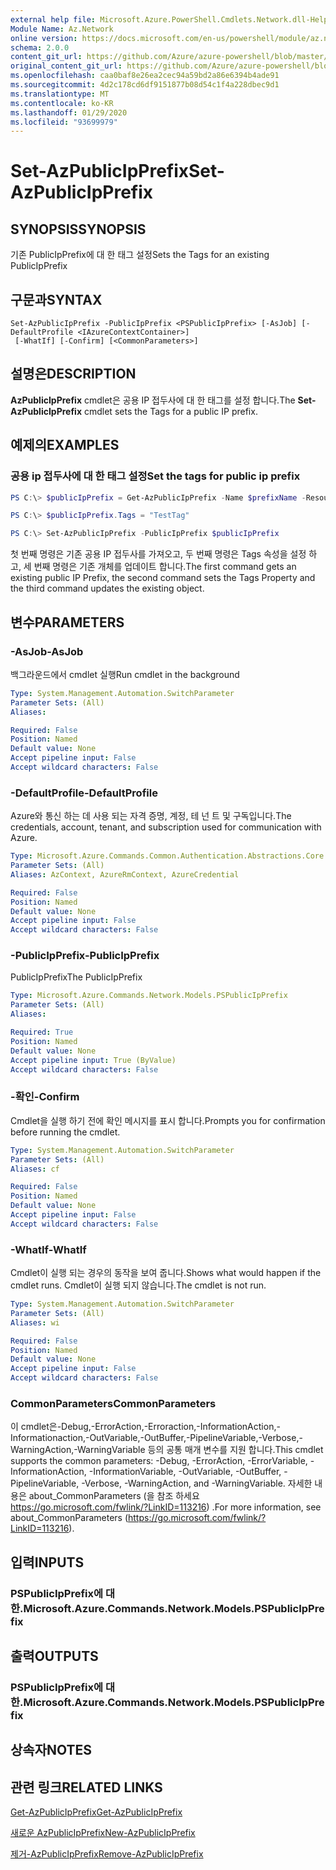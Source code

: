 ```yaml
---
external help file: Microsoft.Azure.PowerShell.Cmdlets.Network.dll-Help.xml
Module Name: Az.Network
online version: https://docs.microsoft.com/en-us/powershell/module/az.network/set-azpublicipprefix
schema: 2.0.0
content_git_url: https://github.com/Azure/azure-powershell/blob/master/src/Network/Network/help/Set-AzPublicIpPrefix.md
original_content_git_url: https://github.com/Azure/azure-powershell/blob/master/src/Network/Network/help/Set-AzPublicIpPrefix.md
ms.openlocfilehash: caa0baf8e26ea2cec94a59bd2a86e6394b4ade91
ms.sourcegitcommit: 4d2c178cd6df9151877b08d54c1f4a228dbec9d1
ms.translationtype: MT
ms.contentlocale: ko-KR
ms.lasthandoff: 01/29/2020
ms.locfileid: "93699979"
---
```

# <span data-ttu-id="4c0c7-101">Set-AzPublicIpPrefix</span><span class="sxs-lookup"><span data-stu-id="4c0c7-101">Set-AzPublicIpPrefix</span></span>

## <span data-ttu-id="4c0c7-102">SYNOPSIS</span><span class="sxs-lookup"><span data-stu-id="4c0c7-102">SYNOPSIS</span></span>
<span data-ttu-id="4c0c7-103">기존 PublicIpPrefix에 대 한 태그 설정</span><span class="sxs-lookup"><span data-stu-id="4c0c7-103">Sets the Tags for an existing PublicIpPrefix</span></span>

## <span data-ttu-id="4c0c7-104">구문과</span><span class="sxs-lookup"><span data-stu-id="4c0c7-104">SYNTAX</span></span>

```
Set-AzPublicIpPrefix -PublicIpPrefix <PSPublicIpPrefix> [-AsJob] [-DefaultProfile <IAzureContextContainer>]
 [-WhatIf] [-Confirm] [<CommonParameters>]
```

## <span data-ttu-id="4c0c7-105">설명은</span><span class="sxs-lookup"><span data-stu-id="4c0c7-105">DESCRIPTION</span></span>
<span data-ttu-id="4c0c7-106">**AzPublicIpPrefix** cmdlet은 공용 IP 접두사에 대 한 태그를 설정 합니다.</span><span class="sxs-lookup"><span data-stu-id="4c0c7-106">The **Set-AzPublicIpPrefix** cmdlet sets the Tags for a public IP prefix.</span></span>

## <span data-ttu-id="4c0c7-107">예제의</span><span class="sxs-lookup"><span data-stu-id="4c0c7-107">EXAMPLES</span></span>

### <span data-ttu-id="4c0c7-108">공용 ip 접두사에 대 한 태그 설정</span><span class="sxs-lookup"><span data-stu-id="4c0c7-108">Set the tags for public ip prefix</span></span>
```powershell
PS C:\> $publicIpPrefix = Get-AzPublicIpPrefix -Name $prefixName -ResourceGroupName $rgName

PS C:\> $publicIpPrefix.Tags = "TestTag"

PS C:\> Set-AzPublicIpPrefix -PublicIpPrefix $publicIpPrefix
```

<span data-ttu-id="4c0c7-109">첫 번째 명령은 기존 공용 IP 접두사를 가져오고, 두 번째 명령은 Tags 속성을 설정 하 고, 세 번째 명령은 기존 개체를 업데이트 합니다.</span><span class="sxs-lookup"><span data-stu-id="4c0c7-109">The first command gets an existing public IP Prefix, the second command sets the Tags Property and the third command updates the existing object.</span></span>

## <span data-ttu-id="4c0c7-110">변수</span><span class="sxs-lookup"><span data-stu-id="4c0c7-110">PARAMETERS</span></span>

### <span data-ttu-id="4c0c7-111">-AsJob</span><span class="sxs-lookup"><span data-stu-id="4c0c7-111">-AsJob</span></span>
<span data-ttu-id="4c0c7-112">백그라운드에서 cmdlet 실행</span><span class="sxs-lookup"><span data-stu-id="4c0c7-112">Run cmdlet in the background</span></span>

```yaml
Type: System.Management.Automation.SwitchParameter
Parameter Sets: (All)
Aliases:

Required: False
Position: Named
Default value: None
Accept pipeline input: False
Accept wildcard characters: False
```

### <span data-ttu-id="4c0c7-113">-DefaultProfile</span><span class="sxs-lookup"><span data-stu-id="4c0c7-113">-DefaultProfile</span></span>
<span data-ttu-id="4c0c7-114">Azure와 통신 하는 데 사용 되는 자격 증명, 계정, 테 넌 트 및 구독입니다.</span><span class="sxs-lookup"><span data-stu-id="4c0c7-114">The credentials, account, tenant, and subscription used for communication with Azure.</span></span>

```yaml
Type: Microsoft.Azure.Commands.Common.Authentication.Abstractions.Core.IAzureContextContainer
Parameter Sets: (All)
Aliases: AzContext, AzureRmContext, AzureCredential

Required: False
Position: Named
Default value: None
Accept pipeline input: False
Accept wildcard characters: False
```

### <span data-ttu-id="4c0c7-115">-PublicIpPrefix</span><span class="sxs-lookup"><span data-stu-id="4c0c7-115">-PublicIpPrefix</span></span>
<span data-ttu-id="4c0c7-116">PublicIpPrefix</span><span class="sxs-lookup"><span data-stu-id="4c0c7-116">The PublicIpPrefix</span></span>

```yaml
Type: Microsoft.Azure.Commands.Network.Models.PSPublicIpPrefix
Parameter Sets: (All)
Aliases:

Required: True
Position: Named
Default value: None
Accept pipeline input: True (ByValue)
Accept wildcard characters: False
```

### <span data-ttu-id="4c0c7-117">-확인</span><span class="sxs-lookup"><span data-stu-id="4c0c7-117">-Confirm</span></span>
<span data-ttu-id="4c0c7-118">Cmdlet을 실행 하기 전에 확인 메시지를 표시 합니다.</span><span class="sxs-lookup"><span data-stu-id="4c0c7-118">Prompts you for confirmation before running the cmdlet.</span></span>

```yaml
Type: System.Management.Automation.SwitchParameter
Parameter Sets: (All)
Aliases: cf

Required: False
Position: Named
Default value: None
Accept pipeline input: False
Accept wildcard characters: False
```

### <span data-ttu-id="4c0c7-119">-WhatIf</span><span class="sxs-lookup"><span data-stu-id="4c0c7-119">-WhatIf</span></span>
<span data-ttu-id="4c0c7-120">Cmdlet이 실행 되는 경우의 동작을 보여 줍니다.</span><span class="sxs-lookup"><span data-stu-id="4c0c7-120">Shows what would happen if the cmdlet runs.</span></span>
<span data-ttu-id="4c0c7-121">Cmdlet이 실행 되지 않습니다.</span><span class="sxs-lookup"><span data-stu-id="4c0c7-121">The cmdlet is not run.</span></span>

```yaml
Type: System.Management.Automation.SwitchParameter
Parameter Sets: (All)
Aliases: wi

Required: False
Position: Named
Default value: None
Accept pipeline input: False
Accept wildcard characters: False
```

### <span data-ttu-id="4c0c7-122">CommonParameters</span><span class="sxs-lookup"><span data-stu-id="4c0c7-122">CommonParameters</span></span>
<span data-ttu-id="4c0c7-123">이 cmdlet은-Debug,-ErrorAction,-Erroraction,-InformationAction,-Informationaction,-OutVariable,-OutBuffer,-PipelineVariable,-Verbose,-WarningAction,-WarningVariable 등의 공통 매개 변수를 지원 합니다.</span><span class="sxs-lookup"><span data-stu-id="4c0c7-123">This cmdlet supports the common parameters: -Debug, -ErrorAction, -ErrorVariable, -InformationAction, -InformationVariable, -OutVariable, -OutBuffer, -PipelineVariable, -Verbose, -WarningAction, and -WarningVariable.</span></span> <span data-ttu-id="4c0c7-124">자세한 내용은 about_CommonParameters (을 참조 하세요 https://go.microsoft.com/fwlink/?LinkID=113216) .</span><span class="sxs-lookup"><span data-stu-id="4c0c7-124">For more information, see about_CommonParameters (https://go.microsoft.com/fwlink/?LinkID=113216).</span></span>

## <span data-ttu-id="4c0c7-125">입력</span><span class="sxs-lookup"><span data-stu-id="4c0c7-125">INPUTS</span></span>

### <span data-ttu-id="4c0c7-126">PSPublicIpPrefix에 대 한.</span><span class="sxs-lookup"><span data-stu-id="4c0c7-126">Microsoft.Azure.Commands.Network.Models.PSPublicIpPrefix</span></span>

## <span data-ttu-id="4c0c7-127">출력</span><span class="sxs-lookup"><span data-stu-id="4c0c7-127">OUTPUTS</span></span>

### <span data-ttu-id="4c0c7-128">PSPublicIpPrefix에 대 한.</span><span class="sxs-lookup"><span data-stu-id="4c0c7-128">Microsoft.Azure.Commands.Network.Models.PSPublicIpPrefix</span></span>

## <span data-ttu-id="4c0c7-129">상속자</span><span class="sxs-lookup"><span data-stu-id="4c0c7-129">NOTES</span></span>

## <span data-ttu-id="4c0c7-130">관련 링크</span><span class="sxs-lookup"><span data-stu-id="4c0c7-130">RELATED LINKS</span></span>

[<span data-ttu-id="4c0c7-131">Get-AzPublicIpPrefix</span><span class="sxs-lookup"><span data-stu-id="4c0c7-131">Get-AzPublicIpPrefix</span></span>](./Get-AzPublicIpPrefix.md)

[<span data-ttu-id="4c0c7-132">새로운 AzPublicIpPrefix</span><span class="sxs-lookup"><span data-stu-id="4c0c7-132">New-AzPublicIpPrefix</span></span>](./New-AzPublicIpPrefix.md)

[<span data-ttu-id="4c0c7-133">제거-AzPublicIpPrefix</span><span class="sxs-lookup"><span data-stu-id="4c0c7-133">Remove-AzPublicIpPrefix</span></span>](./Remove-AzPublicIpPrefix.md)
